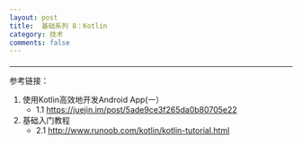 ```yaml
---
layout: post
title:  基础系列 8：Kotlin
category: 技术
comments: false
---
```


####  
 ---
 
 

 
 
 
 
 参考链接：
 
 1. 使用Kotlin高效地开发Android App(一）
 	* 1.1 <https://juejin.im/post/5ade9ce3f265da0b80705e22>
 2. 基础入门教程
 	* 2.1 <http://www.runoob.com/kotlin/kotlin-tutorial.html>
 	
 
 
 
 
 
 
 
 
 
 
 
 
 
 
 
 
 